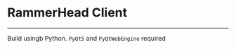 # RammerHead Client
--------------------

Build usingb Python.
`PyQt5` and `PyQtWebEngine` required
